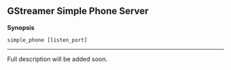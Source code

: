 GStreamer Simple Phone Server
--------------------------

**Synopsis**

    simple_phone [listen_port]

--------------------------

Full description will be added soon.

